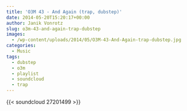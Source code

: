 ```yaml
---
title: 'O3M 43 - And Again (trap, dubstep)'
date: 2014-05-20T15:20:17+00:00
author: Janik Vonrotz
slug: o3m-43-and-again-trap-dubstep
images:
  - /wp-content/uploads/2014/05/O3M-43-And-Again-trap-dubstep.jpg
categories:
  - Music
tags:
  - dubstep
  - o3m
  - playlist
  - soundcloud
  - trap
---
```

{{< soundcloud 27201499 >}}
